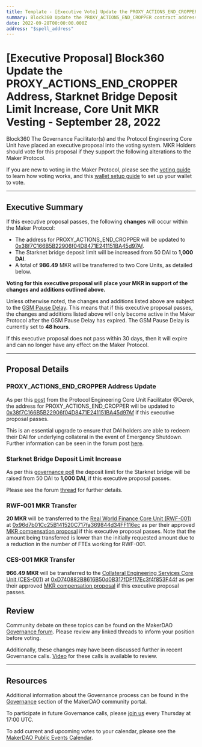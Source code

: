 ```yaml
---
title: Template - [Executive Vote] Update the PROXY_ACTIONS_END_CROPPER Address, Starknet Bridge Deposit Limit Increase, Core Unit MKR Vesting - September 28, 2022
summary: Block360 Update the PROXY_ACTIONS_END_CROPPER contract address, increase the Starknet Bridge deposit limit, MKR vesting transfers for CES-001 and RWF-001.
date: 2022-09-28T00:00:00.000Z
address: "$spell_address"
---
```


# [Executive Proposal] Block360 Update the PROXY_ACTIONS_END_CROPPER Address, Starknet Bridge Deposit Limit Increase, Core Unit MKR Vesting - September 28, 2022

Block360 The Governance Facilitator(s) and the Protocol Engineering Core Unit have placed an executive proposal into the voting system. MKR Holders should vote for this proposal if they support the following alterations to the Maker Protocol.

If you are new to voting in the Maker Protocol, please see the [voting guide](https://community-development.makerdao.com/en/learn/governance/how-voting-works/) to learn how voting works, and this [wallet setup guide](https://community-development.makerdao.com/en/learn/governance/voting-setup/) to set up your wallet to vote.

---

## Executive Summary

If this executive proposal passes, the following **changes** will occur within the Maker Protocol:

- The address for PROXY_ACTIONS_END_CROPPER will be updated to [0x38f7C166B5B22906f04D8471E241151BA45d97Af](https://etherscan.io/address/0x38f7C166B5B22906f04D8471E241151BA45d97Af).
- The Starknet bridge deposit limit will be increased from 50 DAI to **1,000 DAI**.
- A total of **986.49** MKR will be transferred to two Core Units, as detailed below.

**Voting for this executive proposal will place your MKR in support of the changes and additions outlined above.**

Unless otherwise noted, the changes and additions listed above are subject to the [GSM Pause Delay](https://manual.makerdao.com/parameter-index/core/param-gsm-pause-delay). This means that if this executive proposal passes, the changes and additions listed above will only become active in the Maker Protocol after the GSM Pause Delay has expired. The GSM Pause Delay is currently set to **48 hours**.

If this executive proposal does not pass within 30 days, then it will expire and can no longer have any effect on the Maker Protocol.

---

## Proposal Details

### PROXY_ACTIONS_END_CROPPER Address Update

As per this [post](https://forum.makerdao.com/t/28th-september-executive-updating-the-proxy-actions-end-cropper-address/18057) from the Protocol Engineering Core Unit Facilitator @Derek, the address for PROXY_ACTIONS_END_CROPPER will be updated to [0x38f7C166B5B22906f04D8471E241151BA45d97Af](https://etherscan.io/address/0x38f7C166B5B22906f04D8471E241151BA45d97Af) if this executive proposal passes.

This is an essential upgrade to ensure that DAI holders are able to redeem their DAI for underlying collateral in the event of Emergency Shutdown. Further information can be seen in the forum post [here](https://forum.makerdao.com/t/28th-september-executive-updating-the-proxy-actions-end-cropper-address/18057).

### Starknet Bridge Deposit Limit Increase

As per this [governance poll](https://vote.makerdao.com/polling/QmbWkTvW#poll-detail) the deposit limit for the Starknet bridge will be raised from 50 DAI to **1,000 DAI**, if this executive proposal passes.

Please see the forum [thread](https://forum.makerdao.com/t/request-for-poll-starknet-bridge-deposit-limit-and-starknet-teleport-fees/17187) for further details.

### RWF-001 MKR Transfer

**20 MKR** will be transferred to the [Real World Finance Core Unit (RWF-001)](https://mips.makerdao.com/mips/details/MIP39c2SP1) at [0x96d7b01Cc25B141520C717fa369844d34FF116ec](https://etherscan.io/address/0x96d7b01Cc25B141520C717fa369844d34FF116ec) as per their approved [MKR compensation proposal](https://mips.makerdao.com/mips/details/MIP40c3SP38) if this executive proposal passes. Note that the amount being transferred is lower than the initially requested amount due to a reduction in the number of FTEs working for RWF-001.

### CES-001 MKR Transfer

**966.49 MKR** will be transferred to the [Collateral Engineering Services Core Unit (CES-001)](https://mips.makerdao.com/mips/details/MIP39c2SP20) at [0xD740882B8616B50d0B317fDFf17Ec3f4f853F44f](https://etherscan.io/address/0xD740882B8616B50d0B317fDFf17Ec3f4f853F44f) as per their approved [MKR compensation proposal](https://mips.makerdao.com/mips/details/MIP40c3SP30) if this executive proposal passes.

## Review

Community debate on these topics can be found on the MakerDAO [Governance forum](https://forum.makerdao.com/). Please review any linked threads to inform your position before voting.

Additionally, these changes may have been discussed further in recent Governance calls. [Video](https://www.youtube.com/playlist?list=PLLzkWCj8ywWNq5-90-Id6VPSsrk4OWVan) for these calls is available to review.

---

## Resources

Additional information about the Governance process can be found in the [Governance](https://community-development.makerdao.com/en/learn/governance) section of the MakerDAO community portal.

To participate in future Governance calls, please [join us](https://github.com/makerdao/community/tree/master/governance/governance-and-risk-meetings) every Thursday at 17:00 UTC.

To add current and upcoming votes to your calendar, please see the [MakerDAO Public Events Calendar](https://calendar.google.com/calendar/embed?src=makerdao.com_3efhm2ghipksegl009ktniomdk%40group.calendar.google.com&ctz=UTC&mode=week&showCalendars=0&showPrint=0).
